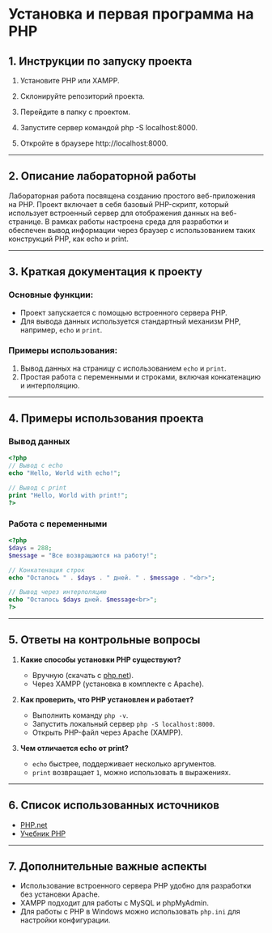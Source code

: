 # Установка и первая программа на PHP

## 1. Инструкции по запуску проекта

1. Установите PHP или XAMPP.

2. Склонируйте репозиторий проекта.

3. Перейдите в папку с проектом.

4. Запустите сервер командой php -S localhost:8000.

5. Откройте в браузере http://localhost:8000.

---

## 2. Описание лабораторной работы

Лабораторная работа посвящена созданию простого веб-приложения на PHP. Проект включает в себя базовый PHP-скрипт, который использует встроенный сервер для отображения данных на веб-странице. В рамках работы настроена среда для разработки и обеспечен вывод информации через браузер с использованием таких конструкций PHP, как echo и print.

---

## 3. Краткая документация к проекту

### Основные функции:
- Проект запускается с помощью встроенного сервера PHP.
- Для вывода данных используется стандартный механизм PHP, например, `echo` и `print`.

### Примеры использования:
1. Вывод данных на страницу с использованием `echo` и `print`.
2. Простая работа с переменными и строками, включая конкатенацию и интерполяцию.


---

## 4. Примеры использования проекта

### Вывод данных
```php
<?php
// Вывод с echo
echo "Hello, World with echo!";

// Вывод с print
print "Hello, World with print!";
?>
```

### Работа с переменными
```php
<?php
$days = 288;
$message = "Все возвращаются на работу!";

// Конкатенация строк
echo "Осталось " . $days . " дней. " . $message . "<br>";

// Вывод через интерполяцию
echo "Осталось $days дней. $message<br>";
?>
```

---

## 5. Ответы на контрольные вопросы

1. **Какие способы установки PHP существуют?**  
   - Вручную (скачать с [php.net](https://www.php.net/downloads)).
   - Через XAMPP (установка в комплекте с Apache).

2. **Как проверить, что PHP установлен и работает?**  
   - Выполнить команду `php -v`.
   - Запустить локальный сервер `php -S localhost:8000`.
   - Открыть PHP-файл через Apache (XAMPP).

3. **Чем отличается echo от print?**  
   - `echo` быстрее, поддерживает несколько аргументов.
   - `print` возвращает `1`, можно использовать в выражениях.

---

## 6. Список использованных источников
- [PHP.net](https://www.php.net/)
- [Учебник PHP](https://www.w3schools.com/php/)

---

## 7. Дополнительные важные аспекты
- Использование встроенного сервера PHP удобно для разработки без установки Apache.
- XAMPP подходит для работы с MySQL и phpMyAdmin.
- Для работы с PHP в Windows можно использовать `php.ini` для настройки конфигурации.

